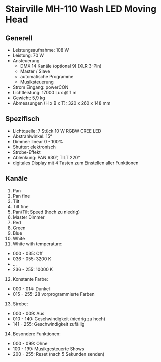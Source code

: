 # Stairville MH-110 Wash LED Moving Head

## Generell

- Leistungsaufnahme: 108 W
- Leistung: 70 W
- Ansteuerung
   - DMX 14 Kanäle (optional 9) (XLR 3-Pin)
   - Master / Slave
   - automatische Programme
   - Musiksteuerung
- Strom Eingang: powerCON
- Lichtleistung: 17000 Lux @ 1 m
- Gewicht: 5,9 kg
- Abmessungen (H x B x T): 320 x 260 x 148 mm

## Spezifisch

- Lichtquelle: 7 Stück 10 W RGBW CREE LED
- Abstrahlwinkel: 15°
- Dimmer: linear 0 - 100%
- Shutter: elektronisch
- Strobe-Effekt
- Ablenkung: PAN 630°, TILT 220°
- digitales Display mit 4 Tasten zum Einstellen aller Funktionen

## Kanäle

1. Pan
2. Pan fine
3. Tilt
4. Tilt fine
5. Pan/Tilt Speed (hoch zu niedrig)
6. Master Dimmer
7. Red
8. Green
9. Blue
10. White
11. White with temperature:
   - 000 - 035: Off
   - 036 - 055: 3200 K
   - ...
   - 236 - 255: 10000 K
12. Konstante Farbe:
   - 000 - 014: Dunkel
   - 015 - 255: 28 vorprogrammierte Farben
13. Strobe:
   - 000 - 009: Aus
   - 010 - 140: Geschwindigkeit (niedrig zu hoch)
   - 141 - 255: Geschwindigkeit zufällig
14. Besondere Funktionen:
   - 000 - 099: Ohne
   - 100 - 199: Musikgesteuerte Shows
   - 200 - 255: Reset (nach 5 Sekunden senden)